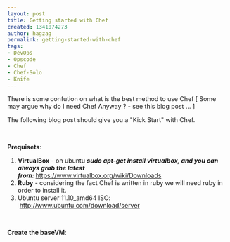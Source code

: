 ```yaml
---
layout: post
title: Getting started with Chef
created: 1341074273
author: hagzag
permalink: getting-started-with-chef
tags:
- DevOps
- Opscode
- Chef
- Chef-Solo
- Knife
---
```

<p>There is some confution on what is the best method to use Chef [ Some may argue why do I need Chef Anyway ? - see this blog post ... ]</p>
<p>The following blog post should give you a &quot;Kick Start&quot; with Chef.</p>
<p>&nbsp;</p>
<p><strong>Prequisets</strong>:</p>
<ol>
    <li><strong>VirtualBox</strong> - on ubuntu <em><strong>sudo apt-get install virtualbox, and you can always grab the latest from:&nbsp;</strong></em><a href="https://www.virtualbox.org/wiki/Downloads">https://www.virtualbox.org/wiki/Downloads</a></li>
    <li><strong>Ruby</strong> - considering the fact Chef is written in ruby we will need ruby in order to install it.</li>
    <li>Ubuntu server 11.10_amd64 ISO: &nbsp;<a href="http://www.ubuntu.com/download/server">http://www.ubuntu.com/download/server</a></li>
</ol>
<p>&nbsp;</p>
<p><strong>Create the baseVM</strong>:</p>
<p>&nbsp;</p>
<p>&nbsp;</p>
<p>&nbsp;</p>
<p>&nbsp;</p>
<p>&nbsp;</p>
<p>&nbsp;</p>

